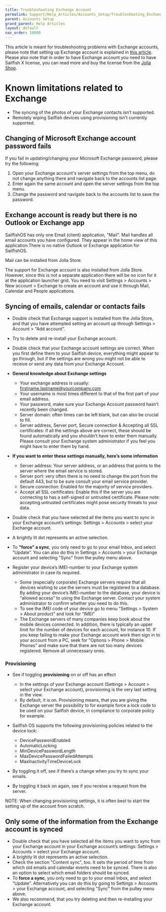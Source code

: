 ```yaml
---
title: Troubleshooting Exchange Account
permalink: Support/Help_Articles/Accounts_Setup/Troubleshooting_Exchange_Account/
parent: Accounts Setup
grand_parent: Help Articles
layout: default
nav_order: 10000
---
```


This article is meant for troubleshooting problems with Exchange accounts, please note that setting up Exchange account is explained in [this article](/Support/Help_Articles/Accounts_Setup/Setup_Exchange_Account/).
Please also note that in order to have Exchange account you need to have Sailfish X license, you can read more and buy the license from the [Jolla Shop](https://shop.jolla.com/).

# Known limitations related to Exchange

* The syncing of the photos of your Exchange contacts isn’t supported.
* Remotely wiping Sailfish devices using provisioning isn't currently supported.

## Changing of Microsoft Exchange account password fails

If you fail in updating/changing your Microsoft Exchange password, please try the following:

1. Open your Exchange account's server settings from the top menu, do not change anything there and navigate back to the accounts list page.
2. Enter again the same account and open the server settings from the top menu.
3. Change the password and navigate back to the accounts list to save the password.

## Exchange account is ready but there is no Outlook or Exchange app

SailfishOS has only one Email (client) application, "Mail". Mail handles all email accounts you have configured. They appear in the home view of this application.There is no native Outlook or Exchange application for SailfishOS.

Mail can be installed from Jolla Store.

The support for Exchange account is also installed from Jolla Store. However, since this is not a separate application there will be no icon for it at the application launcher grid. You need to visit Settings > Accounts > New account > Exchange to create an account and use it through Mail, Calendar and People applications.

## Syncing of emails, calendar or contacts fails

* Double check that Exchange support is installed from the Jolla Store, and that you have attempted setting an account up through Settings > Account > “Add account”.
* Try to delete and re-install your Exchange account.
* Double check that your Exchange account settings are correct. When you first define them to your Sailfish device, everything might appear to go through, but if the settings are wrong you might not be able to receive or send any data from your Exchange Account.

* **General knowledge about Exchange settings**
	* Your exchange address is usually: firstname.lastname@yourcompany.com
	* Your username is most times different to that of the first part of your email address.
	* Your password, make sure your Exchange Account password hasn’t recently been changed.
	* Server domain: often times can be left blank, but can also be crucial to fill.
	* Server address, Server port, Secure connection & Accepting all SSL certificates: if all the settings above are correct, these should be found automatically and you shouldn’t have to enter them manually. Please consult your Exchange system administrator if you feel you might have to enter them by hand.

* **If you want to enter these settings manually, here’s some information**
	* Server address: Your server address, or an address that points to the server where the email service is stored.
	* Server port: very often there is no need to change the port from the default 443, but to be sure consult your email service provider.
	* Secure connection: Enabled for the majority of service providers.
	* Accept all SSL certificates: Enable this if the server you are connecting to has a self-signed or untrusted certificate. Please note: accepting untrusted certificates might pose security threats to your data.

* Double check that you have selected all the items you want to sync in your Exchange account’s settings: Settings > Accounts > select your Exchange account.
* A brightly lit dot represents an active selection.
* To **“force” a sync**, you only need to go to your email Inbox, and select “Update”. You can also do this in Settings > Accounts > your Exchange account and selecting "Sync" from the pulley menu above.

* Register your device’s IMEI-number to your Exchange system administrator in case its required.
	* Some (especially corporate) Exchange servers require that all devices wishing to use the servers must be registered to a database. By adding your device’s IMEI-number to the database, your device is “allowed access” to using the Exchange server. Contact your system administrator to confirm whether you need to do this.
	* To see the IMEI code of your device go to menu "Settings > System > About product" and look for “IMEI”
	* The Exchange servers of many companies keep book about the mobile devices connected. In addition, there is typically an upper limit for the number of devices for each account, for instance 10. If you keep failing to make your Exchange account work then sign in to your account from a PC, seek for "Options > Phone > Mobile Phones"  and make sure that there are not too many devices registered. Remove all unnecessary ones.
	
### Provisioning

* See if toggling **provisioning** on or off has an effect
	* In the settings of your Exchange account (Settings > Account > select your Exchange account), provisioning is the very last setting in the view.
	* By default, it is on. Provisioning means, that you are giving the Exchange server the possibility to for example force a lock code to be used on your Sailfish device, in compliance to corporate policy for example.

* Sailfish OS supports the following provisioning policies related to the device lock:
	* DevicePasswordEnabled
	* AutomaticLocking
	* MinDevicePasswordLength
	* MaxDevicePasswordFailedAttempts
	* MaxInactivityTimeDeviceLock

* By toggling it off, see if there’s a change when you try to sync your emails.
* By toggling it back on again, see if you receive a request from the server.

NOTE: When changing provisioning settings, it is often best to start the setting up of the account from scratch.

## Only some of the information from the Exchange account is synced

* Double check that you have selected all the items you want to sync from your Exchange account in your Exchange account’s settings: Settings > Accounts > select your Exchange account.
* A brightly lit dot represents an active selection.
* Check the section "Content sync", too. It sets the period of time from which old emails and calendar events need to be synced. There is also an option to select which email folders should be synced.
* To **force a sync**, you only need to go to your email Inbox, and select “Update”. Alternatively you can do this by going to Settings > Accounts > your Exchange account, and selecting "Sync" from the pulley menu above.
* We also recommend, that you try deleting and then re-installing your Exchange account.


